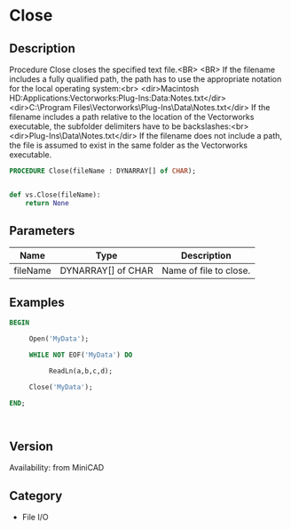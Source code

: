 # Close

## Description
Procedure Close closes the specified text file.&lt;BR&gt;
&lt;BR&gt;
If the filename includes a fully qualified path, the path has to use the appropriate notation for the local operating system:&lt;br&gt; 
&lt;dir&gt;Macintosh HD:Applications:Vectorworks:Plug-Ins:Data:Notes.txt&lt;/dir&gt;
&lt;dir&gt;C:\Program Files\Vectorworks\Plug-Ins\Data\Notes.txt&lt;/dir&gt;
If the filename includes a path relative to the location of the Vectorworks executable, the subfolder delimiters have to be backslashes:&lt;br&gt;
&lt;dir&gt;Plug-Ins\Data\Notes.txt&lt;/dir&gt;
If the filename does not include a path, the file is assumed to exist in the same folder as the Vectorworks executable.

```pascal
PROCEDURE Close(fileName : DYNARRAY[] of CHAR);
```

```python

def vs.Close(fileName):
    return None
```

## Parameters
|Name|Type|Description|
|---|---|---|
|fileName|DYNARRAY[] of CHAR|Name of file to close.|

## Examples
```pascal
BEGIN

     Open('MyData');

     WHILE NOT EOF('MyData') DO

          ReadLn(a,b,c,d);

     Close('MyData');

END;




```

## Version
Availability: from MiniCAD
## Category
* File I/O

